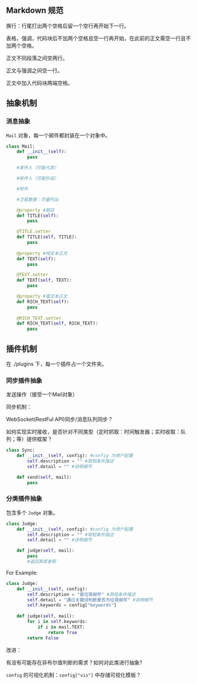 ## Markdown 规范
换行：行尾打出两个空格后留一个空行再开始下一行。  

表格，强调，代码块后不加两个空格且空一行再开始，在此前的正文需空一行且不加两个空格。  

正文不同段落之间空两行。  

正文与强调之间空一行。  

正文中加入代码块两端空格。  

## 抽象机制

### 消息抽象
`Mail` 对象，每一个邮件都封装在一个对象中。

```Python
class Mail:
    def __init__(self):
        pass

    #发件人（可能代发）

    #收件人（可能抄送）

    #附件

    #卫星数据：尽量列出

    @property #题目
    def TITLE(self):
        pass

    @TITLE.setter
    def TITLE(self, TITLE):
        pass
    
    @property #纯文本正文
    def TEXT(self):
        pass

    @TEXT.setter
    def TEXT(self, TEXT):
        pass

    @property #富文本正文
    def RICH_TEXT(self):
        pass
    
    @RICH_TEXT.setter
    def RICH_TEXT(self, RICH_TEXT):
        pass
```

## 插件机制
在 ./plugins 下，每一个插件占一个文件夹。

### 同步插件抽象
发送操作（接受一个Mail对象）  

同步机制： 

WebSocket(RestFul API)同步/消息队列同步？  

如何实现实时接收，是否针对不同类型（定时抓取：时间触发器；实时收取：队列；等）提供框架？  

```Python
class Sync:
    def __init__(self, config): #config 为用户配置
        self.description = "" #简短条件描述
        self.detail = "" #说明细节

    def send(self, mail):
        pass
```

### 分类插件抽象
包含多个 `Judge` 对象。

```Python
class Judge:
    def __init__(self, config): #config 为用户配置
        self.description = "" #简短条件描述
        self.detail = "" #说明细节

    def judge(self, mail):
        pass
        #返回真或者假
```

For Example:

```Python
class Judge:
    def __init__(self, config):
        self.description = "是垃圾邮件" #简短条件描述
        self.detail = "通过关键词判断是否为垃圾邮件" #说明细节
        self.keywords = config["keywords"]
        
    def judge(self, mail):
        for i in self.keywords:
            if i in mail.TEXT:
                return True
        return False
```

改进：  

有没有可能存在非布尔值判断的需求？如何对此类进行抽象?

`config` 的可视化机制：`config["vis"]` 中存储可视化模板？
